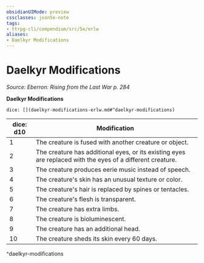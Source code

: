 ```yaml
---
obsidianUIMode: preview
cssclasses: json5e-note
tags:
- ttrpg-cli/compendium/src/5e/erlw
aliases:
- Daelkyr Modifications
---
```

# Daelkyr Modifications
*Source: Eberron: Rising from the Last War p. 284* 

**Daelkyr Modifications**

`dice: [](daelkyr-modifications-erlw.md#^daelkyr-modifications)`

| dice: d10 | Modification |
|-----------|--------------|
| 1 | The creature is fused with another creature or object. |
| 2 | The creature has additional eyes, or its existing eyes are replaced with the eyes of a different creature. |
| 3 | The creature produces eerie music instead of speech. |
| 4 | The creature's skin has an unusual texture or color. |
| 5 | The creature's hair is replaced by spines or tentacles. |
| 6 | The creature's flesh is transparent. |
| 7 | The creature has extra limbs. |
| 8 | The creature is bioluminescent. |
| 9 | The creature has an additional head. |
| 10 | The creature sheds its skin every 60 days. |
^daelkyr-modifications